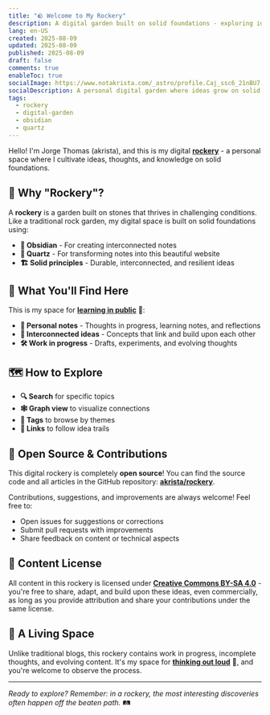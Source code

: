 ```yaml
---
title: "🪨 Welcome to My Rockery"
description: A digital garden built on solid foundations - exploring ideas through Obsidian and Quartz
lang: en-US
created: 2025-08-09
updated: 2025-08-09
published: 2025-08-09
draft: false
comments: true
enableToc: true
socialImage: https://www.notakrista.com/_astro/profile.Caj_ssc6_21nBU7.svg
socialDescription: A personal digital garden where ideas grow on solid foundations
tags:
  - rockery
  - digital-garden
  - obsidian
  - quartz
---
```


Hello! I'm Jorge Thomas (akrista), and this is my digital **[rockery](https://en.wikipedia.org/wiki/Rock_garden)** - a personal space where I cultivate ideas, thoughts, and knowledge on solid foundations.

## 🔮 Why "Rockery"?

A **rockery** is a garden built on stones that thrives in challenging conditions. Like a traditional rock garden, my digital space is built on solid foundations using:

- **🔹 Obsidian** - For creating interconnected notes
- **💎 Quartz** - For transforming notes into this beautiful website
- **🏗️ Solid principles** - Durable, interconnected, and resilient ideas

## 🌱 What You'll Find Here

This is my space for **[learning in public](https://www.swyx.io/learn-in-public)** 📖:

- **📝 Personal notes** - Thoughts in progress, learning notes, and reflections
- **🔗 Interconnected ideas** - Concepts that link and build upon each other
- **🛠️ Work in progress** - Drafts, experiments, and evolving thoughts

## 🗺️ How to Explore

- **🔍 Search** for specific topics
- **🕸️ Graph view** to visualize connections
- **📑 Tags** to browse by themes
- **🔗 Links** to follow idea trails

## 🤝 Open Source & Contributions

This digital rockery is completely **open source**! You can find the source code and all articles in the GitHub repository: **[akrista/rockery](https://github.com/akrista/rockery)**. 

Contributions, suggestions, and improvements are always welcome! Feel free to:
- Open issues for suggestions or corrections
- Submit pull requests with improvements
- Share feedback on content or technical aspects

## 📄 Content License

All content in this rockery is licensed under **[Creative Commons BY-SA 4.0](LICENSE.md)** - you're free to share, adapt, and build upon these ideas, even commercially, as long as you provide attribution and share your contributions under the same license.

## 🌿 A Living Space

Unlike traditional blogs, this rockery contains work in progress, incomplete thoughts, and evolving content. It's my space for **[thinking out loud](https://notes.andymatuschak.org/About_these_notes)** 💭, and you're welcome to observe the process.

---

*Ready to explore? Remember: in a rockery, the most interesting discoveries often happen off the beaten path.* 🛤️


